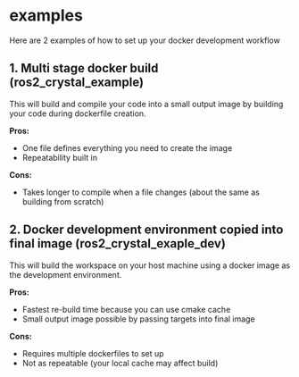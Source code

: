 # examples

Here are 2 examples of how to set up your docker development workflow

## 1. Multi stage docker build (ros2_crystal_example)

This will build and compile your code into a small output image by building your code during dockerfile creation.  

__Pros:__

* One file defines everything you need to create the image
* Repeatability built in

__Cons:__

* Takes longer to compile when a file changes (about the same as building from scratch)

## 2. Docker development environment copied into final image (ros2_crystal_exaple_dev)

This will build the workspace on your host machine using a docker image as the development environment.

__Pros:__

* Fastest re-build time because you can use cmake cache
* Small output image possible by passing targets into final image

__Cons:__

* Requires multiple dockerfiles to set up
* Not as repeatable (your local cache may affect build)
